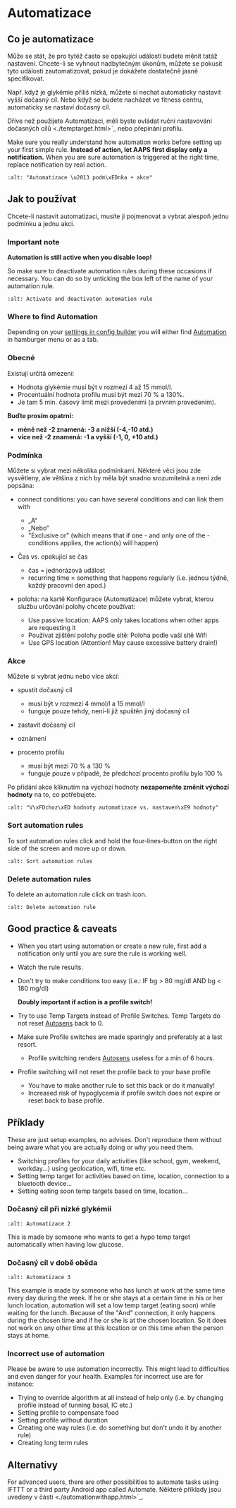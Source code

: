 # Automatizace

## Co je automatizace

Může se stát, že pro tytéž často se opakující události budete měnit tatáž nastavení. Chcete-li se vyhnout nadbytečným úkonům, můžete se pokusit tyto události zautomatizovat, pokud je dokážete dostatečně jasně specifikovat.

Např. když je glykémie příliš nízká, můžete si nechat automaticky nastavit vyšší dočasný cíl. Nebo když se budete nacházet ve fitness centru, automaticky se nastaví dočasný cíl.

Dříve než použijete Automatizaci, měli byste ovládat ruční nastavování dočasných cílů \<./temptarget.html>\`\_ nebo přepínání profilu.

Make sure you really understand how automation works before setting up your first simple rule. **Instead of action, let AAPS first display only a notification.** When you are sure automation is triggered at the right time, replace notification by real action.

```{image} ../images/Automation_ConditionAction_RC3.png
:alt: "Automatizace \u2013 podm\xEDnka + akce"
```

## Jak to používat

Chcete-li nastavit automatizaci, musíte ji pojmenovat a vybrat alespoň jednu podmínku a jednu akci.

### Important note

**Automation is still active when you disable loop!**

So make sure to deactivate automation rules during these occasions if necessary. You can do so by unticking the box left of the name of your automation rule.

```{image} ../images/Automation_ActivateDeactivate.png
:alt: Activate and deactivaten automation rule
```

### Where to find Automation

Depending on your [settings in config builder](../Configuration/Config-Builder#tab-or-hamburger-menu) you will either find [Automation](../Configuration/Config-Builder.md#automation) in hamburger menu or as a tab.

### Obecné

Existují určitá omezení:

- Hodnota glykémie musí být v rozmezí 4 až 15 mmol/l.
- Procentuální hodnota profilu musí být mezi 70 % a 130%.
- Je tam 5 min. časový limit mezi provedeními (a prvním provedením).

**Buďte prosím opatrní:**

- **méně než -2 znamená: -3 a nižší (-4,-10 atd.)**
- **více než -2 znamená: -1 a vyšší (-1, 0, +10 atd.)**

### Podmínka

Můžete si vybrat mezi několika podmínkami. Některé věci jsou zde vysvětleny, ale většina z nich by měla být snadno srozumitelná a není zde popsána:

- connect conditions: you can have several conditions and can link them with

  - „A“
  - „Nebo“
  - "Exclusive or" (which means that if one - and only one of the - conditions applies, the action(s) will happen)

- Čas vs. opakující se čas

  - čas =  jednorázová událost
  - recurring time = something that happens regularly (i.e. jednou týdně, každý pracovní den apod.)

- poloha: na kartě Konfigurace (Automatizace) můžete vybrat, kterou službu určování polohy chcete používat:

  - Use passive location: AAPS only takes locations when other apps are requesting it
  - Používat zjištění polohy podle sítě: Poloha podle vaší sítě Wifi
  - Use GPS location (Attention! May cause excessive battery drain!)

### Akce

Můžete si vybrat jednu nebo více akcí:

- spustit dočasný cíl

  - musí být v rozmezí 4 mmol/l a 15 mmol/l
  - funguje pouze tehdy, není-li již spuštěn jiný dočasný cíl

- zastavit dočasný cíl

- oznámení

- procento profilu

  - musí být mezi 70 % a 130 %
  - funguje pouze v případě, že předchozí procento profilu bylo 100 %

Po přidání akce kliknutím na výchozí hodnoty **nezapomeňte změnit výchozí hodnoty** na to, co potřebujete.

```{image} ../images/Automation_Default_V2_5.png
:alt: "V\xFDchoz\xED hodnoty automatizace vs. nastaven\xE9 hodnoty"
```

### Sort automation rules

To sort automation rules click and hold the four-lines-button on the right side of the screen and move up or down.

```{image} ../images/Automation_Sort.png
:alt: Sort automation rules
```

### Delete automation rules

To delete an automation rule click on trash icon.

```{image} ../images/Automation_Delete.png
:alt: Delete automation rule
```

## Good practice & caveats

- When you start using automation or create a new rule, first add a notification only until you are sure the rule is working well.

- Watch the rule results.

- Don't try to make conditions too easy (i.e.: IF bg > 80 mg/dl AND bg \< 180 mg/dl)

  **Doubly important if action is a profile switch!**

- Try to use Temp Targets instead of Profile Switches. Temp Targets do not reset [Autosens](../Usage/Open-APS-features#autosens) back to 0.

- Make sure Profile switches are made sparingly and preferably at a last resort.

  - Profile switching renders [Autosens](../Usage/Open-APS-features#autosens) useless for a min of 6 hours.

- Profile switching will not reset the profile back to your base profile

  - You have to make another rule to set this back or do it manually!
  - Increased risk of hypoglycemia if profile switch does not expire or reset back to base profile.

## Příklady

These are just setup examples, no advises. Don't reproduce them without being aware what you are actually doing or why you need them.

- Switching profiles for your daily activities (like school, gym, weekend, workday...) using geolocation, wifi, time etc.
- Setting temp target for activities based on time, location, connection to a bluetooth device...
- Setting eating soon temp targets based on time, location...

### Dočasný cíl při nízké glykémii

```{image} ../images/Automation2.png
:alt: Automatizace 2
```

This is made by someone who wants to get a hypo temp target automatically when having low glucose.

### Dočasný cíl v době oběda

```{image} ../images/Automation3.png
:alt: Automatizace 3
```

This example is made by someone who has lunch at work at the same time every day during the week. If he or she stays at a certain time in his or her lunch location, automation will set a low temp target (eating soon) while waiting for the lunch. Because of the "And" connection, it only happens during the chosen time and if he or she is at the chosen location. So it does not work on any other time at this location or on this time when the person stays at home.

### Incorrect use of automation

Please be aware to use automation incorrectly. This might lead to difficulties and even danger for your health. Examples for incorrect use are for instance:

- Trying to override algorithm at all instead of help only (i.e. by changing profile instead of tunning basal, IC etc.)
- Setting profile to compensate food
- Setting profile without duration
- Creating one way rules (i.e. do something but don't undo it by another rule)
- Creating long term rules

## Alternativy

For advanced users, there are other possibilities to automate tasks using IFTTT or a third party Android app called Automate. Některé příklady jsou uvedeny v části \<./automationwithapp.html>\`\_.
